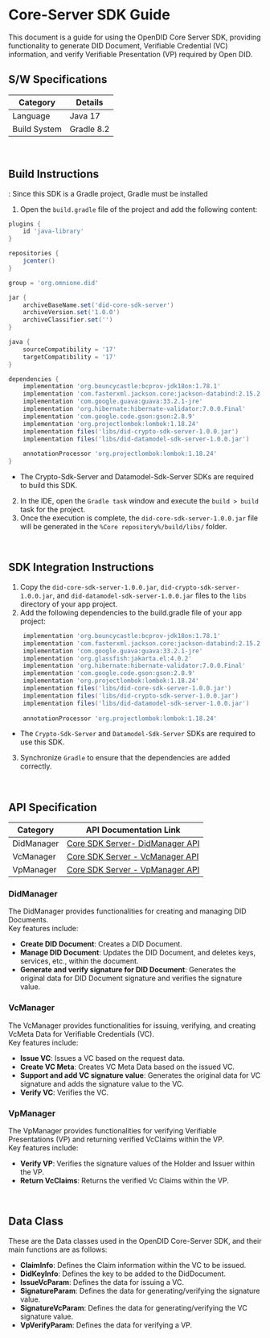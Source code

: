 # Core-Server SDK Guide
This document is a guide for using the OpenDID Core Server SDK, providing functionality to generate DID Document, Verifiable Credential (VC) information, and verify Verifiable Presentation (VP) required by Open DID.


## S/W Specifications
| Category | Details                |
|------|----------------------------|
| Language  | Java 17|
| Build System  | Gradle 8.2 |

<br>

## Build Instructions
: Since this SDK is a Gradle project, Gradle must be installed
1. Open the `build.gradle` file of the project and add the following content:
```groovy
plugins {
    id 'java-library'
}

repositories {
    jcenter()
}

group = 'org.omnione.did'

jar {
    archiveBaseName.set('did-core-sdk-server') 
    archiveVersion.set('1.0.0')
    archiveClassifier.set('') 
}

java {
    sourceCompatibility = '17'
    targetCompatibility = '17'
}

dependencies {
    implementation 'org.bouncycastle:bcprov-jdk18on:1.78.1'
    implementation 'com.fasterxml.jackson.core:jackson-databind:2.15.2'
    implementation 'com.google.guava:guava:33.2.1-jre'
    implementation 'org.hibernate:hibernate-validator:7.0.0.Final'
    implementation 'com.google.code.gson:gson:2.8.9'
    implementation 'org.projectlombok:lombok:1.18.24'
    implementation files('libs/did-crypto-sdk-server-1.0.0.jar')
    implementation files('libs/did-datamodel-sdk-server-1.0.0.jar')
	
    annotationProcessor 'org.projectlombok:lombok:1.18.24'
}
```
* The Crypto-Sdk-Server and Datamodel-Sdk-Server SDKs are required to build this SDK.
2. In the IDE, open the `Gradle task` window and execute the `build > build` task for the project.
3. Once the execution is complete, the `did-core-sdk-server-1.0.0.jar` file will be generated in the `%Core repository%/build/libs/` folder.

<br>

## SDK Integration Instructions
1. Copy the `did-core-sdk-server-1.0.0.jar`, `did-crypto-sdk-server-1.0.0.jar`, and `did-datamodel-sdk-server-1.0.0.jar` files to the `libs` directory of your app project.
2. Add the following dependencies to the build.gradle file of your app project:

```groovy
    implementation 'org.bouncycastle:bcprov-jdk18on:1.78.1'
    implementation 'com.fasterxml.jackson.core:jackson-databind:2.15.2'
    implementation 'com.google.guava:guava:33.2.1-jre'
    implementation 'org.glassfish:jakarta.el:4.0.2'
    implementation 'org.hibernate:hibernate-validator:7.0.0.Final'
    implementation 'com.google.code.gson:gson:2.8.9'
    implementation 'org.projectlombok:lombok:1.18.24'
    implementation files('libs/did-core-sdk-server-1.0.0.jar')
    implementation files('libs/did-crypto-sdk-server-1.0.0.jar')
    implementation files('libs/did-datamodel-sdk-server-1.0.0.jar')
	
    annotationProcessor 'org.projectlombok:lombok:1.18.24'
```
* The `Crypto-Sdk-Server` and `Datamodel-Sdk-Server` SDKs are required to use this SDK.
3. Synchronize `Gradle` to ensure that the dependencies are added correctly.

<br>

## API Specification
| Category | API Documentation Link |
|------|----------------------------|
| DidManager  | [Core SDK Server- DidManager API](../../docs/CORE_SDK_SERVER_API.md) |
| VcManager  | [Core SDK Server - VcManager API](../../docs/CORE_SDK_SERVER_API.md) |
| VpManager  | [Core SDK Server - VpManager API](../../docs/CORE_SDK_SERVER_API.md)  |

### DidManager
The DidManager provides functionalities for creating and managing DID Documents.<br>
Key features include:

* <b>Create DID Document</b>: Creates a DID Document.
* <b>Manage DID Document</b>: Updates the DID Document, and deletes keys, services, etc., within the document.
* <b>Generate and verify signature for DID Document</b>: Generates the original data for DID Document signature and verifies the signature value.
  
### VcManager
The VcManager provides functionalities for issuing, verifying, and creating VcMeta Data for Verifiable Credentials (VC).<br>
Key features include:

* <b>Issue VC</b>: Issues a VC based on the request data.
* <b>Create VC Meta</b>: Creates VC Meta Data based on the issued VC.
* <b>Support and add VC signature value</b>: Generates the original data for VC signature and adds the signature value to the VC.
* <b>Verify VC</b>: Verifies the VC.

### VpManager
The VpManager provides functionalities for verifying Verifiable Presentations (VP) and returning verified VcClaims within the VP.<br>
Key features include:

* <b>Verify VP</b>: Verifies the signature values of the Holder and Issuer within the VP.
* <b>Return VcClaims</b>: Returns the verified Vc Claims within the VP.

<br/>

## Data Class
These are the Data classes used in the OpenDID Core-Server SDK, and their main functions are as follows:
* <b>ClaimInfo</b>: Defines the Claim information within the VC to be issued.
* <b>DidKeyInfo</b>: Defines the key to be added to the DidDocument.
* <b>IssueVcParam</b>: Defines the data for issuing a VC.
* <b>SignatureParam</b>: Defines the data for generating/verifying the signature value.
* <b>SignatureVcParam</b>: Defines the data for generating/verifying the VC signature value.
* <b>VpVerifyParam</b>: Defines the data for verifying a VP.